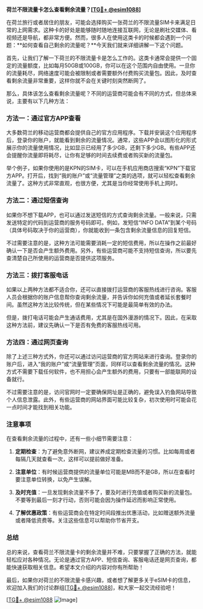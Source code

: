 **荷兰不限流量卡怎么查看剩余流量？[[TG💪+ @esim1088](https://t.me/s/esim1088)]**

在荷兰旅行或者居住的朋友，可能会选择购买一张荷兰的不限流量SIM卡来满足日常的上网需求。这种卡的好处是能够随时随地连接互联网，无论是刷社交媒体、看视频还是导航，都非常方便。然而，很多人在使用这类卡的时候都会遇到一个问题：**如何查看自己剩余的流量呢？**今天我们就来详细讲解一下这个问题。

首先，让我们了解一下荷兰的不限流量卡是怎么工作的。这类卡通常会提供一个固定的流量额度，比如每月50GB或100GB，你可以在这个范围内自由使用。一旦你的流量耗尽，网络速度可能会被限制或者需要额外付费购买流量包。因此，及时查看剩余流量非常重要，这样你就不会在关键时刻突然断网了。

那么，具体该怎么查看剩余流量呢？不同的运营商可能会有不同的方式，但总体来说，主要有以下几种方法：

### 方法一：通过官方APP查看

大多数荷兰的移动运营商都会提供自己的官方应用程序。下载并安装这个应用程序后，登录你的账户，就能看到剩余的流量情况。通常，这些APP会以图形化的形式展示你的流量使用情况，比如显示已经用了多少GB，还剩下多少GB。有些APP还会提醒你流量即将耗尽，让你有足够的时间去续费或者购买新的流量包。

举个例子，如果你使用的是KPN的SIM卡，可以在手机应用商店搜索“KPN”下载官方APP。打开后，找到“我的账户”或“流量管理”之类的选项，就可以轻松查看剩余流量了。这种方式非常直观，也很方便，尤其是当你经常使用手机上网时。

### 方法二：通过短信查询

如果你不想下载APP，也可以通过发送短信的方式查询剩余流量。一般来说，只需发送特定的代码到运营商的服务号码即可。例如，发短信“INFO DATA”到某个号码（具体号码取决于你的运营商），你就能收到一条包含剩余流量信息的回复短信。

不过需要注意的是，这种方法可能需要消耗一定的短信费用，所以在操作之前最好确认一下是否会产生额外费用。另外，有些运营商可能不支持短信查询，所以要先查清楚自己所使用的运营商是否提供这项服务。

### 方法三：拨打客服电话

如果以上两种方法都不适合你，还可以直接拨打运营商的客服热线进行咨询。客服人员会根据你的账户信息帮你查询剩余流量，并告诉你如何充值或者延长套餐时间。虽然这种方法比较传统，但在某些情况下可能是最简单有效的办法。

但是，拨打电话可能会产生通话费用，尤其是在国外漫游的情况下。因此，在采取这种方法前，建议先确认一下是否有免费的客服热线可用。

### 方法四：通过网页查询

除了上述三种方式外，你还可以通过访问运营商的官方网站来进行查询。登录你的账户后，进入“我的账户”或“流量管理”页面，同样可以查看剩余流量的情况。这种方式不需要下载任何软件，也不用担心会产生额外的费用，只要有一部能联网的设备就行。

不过需要注意的是，访问官网时一定要确保网址是正确的，避免误入钓鱼网站导致个人信息泄露。此外，有些运营商的网站界面可能比较复杂，初次使用时可能会花一点时间才能找到相关功能。

### 注意事项

在查看剩余流量的过程中，还有一些小细节需要注意：

1. **定期检查**：为了避免意外断网，建议养成定期检查流量的习惯。比如每周或者每隔几天就查看一次，这样可以提前做好准备。
   
2. **注意单位**：有时候运营商提供的流量单位可能是MB而不是GB，所以在查看时要注意单位转换，以免产生误解。

3. **及时充值**：一旦发现剩余流量不多了，要及时进行充值或者购买新的流量包。不要等到最后一刻才行动，否则可能会因为操作延迟而影响正常使用。

4. **了解优惠政策**：有些运营商会在特定时间段推出优惠活动，比如赠送额外流量或者降低资费等。关注这些信息可以帮助你节省开支。

### 总结

总的来说，查看荷兰不限流量卡的剩余流量并不难，只要掌握了正确的方法，就能轻松应对各种情况。无论是通过官方APP、短信查询、客服电话还是网页查询，都能快速获取相关信息。希望本文介绍的内容对你有所帮助！

最后，如果你对荷兰的不限流量卡感兴趣，或者想了解更多关于eSIM卡的信息，欢迎加入我们的讨论群组[[TG💪+ @esim1088](https://t.me/s/esim1088)]，和大家一起交流经验吧！

[[TG💪+ @esim1088](https://t.me/s/esim1088) ![Image](https://i.postimg.cc/4NQfJmqS/Snipaste-2025-05-13-00-14-12.png)]